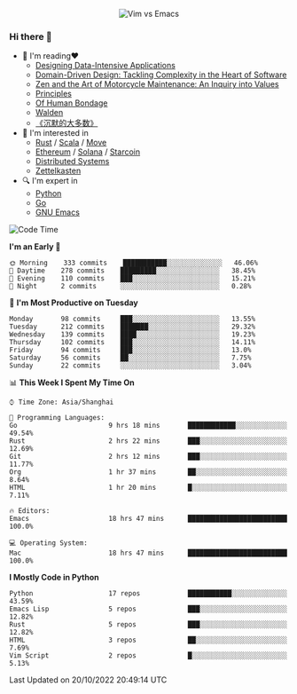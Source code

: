 <p align="center">
    <img src="https://gist.githubusercontent.com/coldnight/e696baffb094e71c96cb302118878eae/raw/40ea5053a6f66cc65f90f437e4173497da225958/banner.gif" alt="Vim vs Emacs" />
</p>

### Hi there 👋

- 📖 I'm reading❤️
    + [Designing Data-Intensive Applications](https://www.oreilly.com/library/view/designing-data-intensive-applications/9781491903063/)
    + [Domain-Driven Design: Tackling Complexity in the Heart of Software](https://www.dddcommunity.org/book/evans_2003/)
    + [Zen and the Art of Motorcycle Maintenance: An Inquiry into Values](https://en.wikipedia.org/wiki/Zen_and_the_Art_of_Motorcycle_Maintenance)
    + [Principles](https://www.principles.com/)
    + [Of Human Bondage](https://en.wikipedia.org/wiki/Of_Human_Bondage)
    + [Walden](https://en.wikipedia.org/wiki/Walden)
    + [《沉默的大多数》](https://en.wikipedia.org/wiki/Silent_majority)
- 🌱 I'm interested in
    + [Rust](https://www.rust-lang.org/) / [Scala](https://www.scala-lang.org/) / [Move](https://github.com/move-language/move/)
    + [Ethereum](https://ethereum.org/en/) / [Solana](https://solana.com/) / [Starcoin](https://github.com/starcoinorg/starcoin)
	+ [Distributed Systems](https://www.linuxzen.com/notes/topics/20200320174417_%E5%88%86%E5%B8%83%E5%BC%8F/)
	+ [Zettelkasten](https://www.linuxzen.com/notes/notes/20220120080920-slip_box/)
- 🔍 I'm expert in
    + [Python](https://www.python.org/)
    + [Go](https://go.dev/)
    + [GNU Emacs](https://www.gnu.org/software/emacs/)

<!--START_SECTION:waka-->
![Code Time](http://img.shields.io/badge/Code%20Time-1%2C638%20hrs%2039%20mins-blue)

**I'm an Early 🐤** 

```text
🌞 Morning    333 commits    ███████████░░░░░░░░░░░░░░   46.06% 
🌆 Daytime    278 commits    █████████░░░░░░░░░░░░░░░░   38.45% 
🌃 Evening    110 commits    ███░░░░░░░░░░░░░░░░░░░░░░   15.21% 
🌙 Night      2 commits      ░░░░░░░░░░░░░░░░░░░░░░░░░   0.28%

```
📅 **I'm Most Productive on Tuesday** 

```text
Monday       98 commits     ███░░░░░░░░░░░░░░░░░░░░░░   13.55% 
Tuesday      212 commits    ███████░░░░░░░░░░░░░░░░░░   29.32% 
Wednesday    139 commits    ████░░░░░░░░░░░░░░░░░░░░░   19.23% 
Thursday     102 commits    ███░░░░░░░░░░░░░░░░░░░░░░   14.11% 
Friday       94 commits     ███░░░░░░░░░░░░░░░░░░░░░░   13.0% 
Saturday     56 commits     ██░░░░░░░░░░░░░░░░░░░░░░░   7.75% 
Sunday       22 commits     ░░░░░░░░░░░░░░░░░░░░░░░░░   3.04%

```


📊 **This Week I Spent My Time On** 

```text
⌚︎ Time Zone: Asia/Shanghai

💬 Programming Languages: 
Go                       9 hrs 18 mins       ████████████░░░░░░░░░░░░░   49.54% 
Rust                     2 hrs 22 mins       ███░░░░░░░░░░░░░░░░░░░░░░   12.69% 
Git                      2 hrs 12 mins       ███░░░░░░░░░░░░░░░░░░░░░░   11.77% 
Org                      1 hr 37 mins        ██░░░░░░░░░░░░░░░░░░░░░░░   8.64% 
HTML                     1 hr 20 mins        █░░░░░░░░░░░░░░░░░░░░░░░░   7.11%

🔥 Editors: 
Emacs                    18 hrs 47 mins      █████████████████████████   100.0%

💻 Operating System: 
Mac                      18 hrs 47 mins      █████████████████████████   100.0%

```

**I Mostly Code in Python** 

```text
Python                   17 repos            ███████████░░░░░░░░░░░░░░   43.59% 
Emacs Lisp               5 repos             ███░░░░░░░░░░░░░░░░░░░░░░   12.82% 
Rust                     5 repos             ███░░░░░░░░░░░░░░░░░░░░░░   12.82% 
HTML                     3 repos             ██░░░░░░░░░░░░░░░░░░░░░░░   7.69% 
Vim Script               2 repos             █░░░░░░░░░░░░░░░░░░░░░░░░   5.13%

```



 Last Updated on 20/10/2022 20:49:14 UTC
<!--END_SECTION:waka-->
